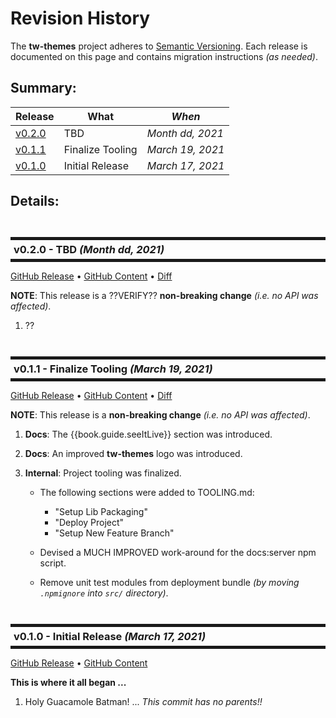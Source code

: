 # Revision History

The **tw-themes** project adheres to [Semantic
Versioning](http://semver.org/).  Each release is documented on this
page and contains migration instructions _(as needed)_.

<!-- 

*-----------------------------------------------
* Adorn bullets with following bolded prefix
*-----------------------------------------------

**Added**:      ... for new features
**Changed**:    ... for changes in existing functionality
**Deprecated**: ... for soon-to-be removed features
**Removed**:    ... for now removed features
**Fixed**:      ... for any bug fixes
**Enhanced**:   ... for enhancements
**Security**:   ... in case of vulnerabilities
**Docs**:       ... changes in documentation
**Review**:     ... requires review
**Internal**:   ... internal change NOT affecting user/client

*-----------------------------------------------
* PROCEDURE for maintaining LINKS in history.md
*-----------------------------------------------

1. for latest running work-in-progress: it is OK to use the gitbook templates
   - EX:       bla bla {{book.api.aFunction}}
   - template: bla bla [`aFunction()`](/api.md#aFunction)
   - gens:     bla bla <a href="api.html#aFunction"><code>aFunction()</code></a>
   - NOTES:
     a) clicking link STAYS ON SAME PAGE (as for all links of this type)

   KJB: N/A I THINK (for non-versioned docs) ... IF SO (once I release) NIX THIS COMMENT 
2. for RELEASE: expand them in-line using a VERSION RELATIVE SYNTAX -AND- change .md to .html:
   - EX:       bla bla [`aFunction()`](../v.v.v/api.html#aFunction)
               NOTES:
                - start with template definition
                - pre-pend ../v.v.v/
                - change .md to .html (BECAUSE WE ARE TAKING the generation process out-of-the-picture)
   - gens:     bla bla <a href="../v.v.v/api.html#aFunction"><code>aFunction()</code></a>
   - NOTES:
     a) clicking link STAYS ON SAME PAGE
     b) because these notes are copied to all release history.md, 
        they MUST reference the appropriate version
        so they will be guaranteed the reference has not been removed/changed
 
   KJB: N/A I THINK (for non-versioned docs) ... IF SO (once I release) NIX THIS COMMENT 
3. for GITHUB release page (when copying these notes), fully qualify the VERSIONED relative references
   - EX:       bla bla [`aFunction()`](https://tw-themes.js.org/v.v.v/api.html#aFunction)
               NOTES:
                - from prior rendition
                - REPLACE ../v.v.v WITH https://tw-themes.js.org/v.v.v
                - change .md TO .html
   - NOTES:
     a) this allows it to stand alone (in the external github page)
     b) because these notes reference a versioned site
        they will be guaranteed the reference has not been removed/changed

   KJB: CONSIDER THIS INSTEAD
3. for GITHUB release page, 
   - DECIDE if I want to copy these notes,
   - OR simply reference the web-version of this release notes

-->


## Summary:

Release           | What                 | *When*
------------------|----------------------|------------------
[v0.2.0](#v0_2_0) | TBD                  | *Month dd, 2021*
[v0.1.1](#v0_1_1) | Finalize Tooling     | *March 19, 2021*
[v0.1.0](#v0_1_0) | Initial Release      | *March 17, 2021*


## Details:

<!-- ************************************************************* -->
<br/>
<h3 id="v0_2_0" style="margin: 10px 0px; border-width: 5px 0px; padding: 5px; border-style: solid;">
  v0.2.0 - TBD <i>(Month dd, 2021)</i>
</h3>

[GitHub Release](https://github.com/KevinAst/tw-themes/releases/tag/v0.2.0)
&bull;
[GitHub Content](https://github.com/KevinAst/tw-themes/tree/v0.2.0)
&bull;
[Diff](https://github.com/KevinAst/tw-themes/compare/v0.1.1...v0.2.0)

**NOTE**: This release is a ??VERIFY?? **non-breaking change** _(i.e. no API was affected)_.

1. ??



<!-- ************************************************************* -->
<br/>
<h3 id="v0_1_1" style="margin: 10px 0px; border-width: 5px 0px; padding: 5px; border-style: solid;">
  v0.1.1 - Finalize Tooling <i>(March 19, 2021)</i>
</h3>

[GitHub Release](https://github.com/KevinAst/tw-themes/releases/tag/v0.1.1)
&bull;
[GitHub Content](https://github.com/KevinAst/tw-themes/tree/v0.1.1)
&bull;
[Diff](https://github.com/KevinAst/tw-themes/compare/v0.1.0...v0.1.1)

**NOTE**: This release is a **non-breaking change** _(i.e. no API was affected)_.

1. **Docs**: The {{book.guide.seeItLive}} section was introduced.

1. **Docs**: An improved **tw-themes** logo was introduced.

1. **Internal**: Project tooling was finalized.

   - The following sections were added to TOOLING.md:
     * "Setup Lib Packaging"
     * "Deploy Project"
     * "Setup New Feature Branch"

   - Devised a MUCH IMPROVED work-around for the docs:server npm script.

   - Remove unit test modules from deployment bundle
     _(by moving `.npmignore` into `src/` directory)_.



<!-- ************************************************************* -->
<br/>
<h3 id="v0_1_0" style="margin: 10px 0px; border-width: 5px 0px; padding: 5px; border-style: solid;">
  v0.1.0 - Initial Release <i>(March 17, 2021)</i>
</h3>

[GitHub Release](https://github.com/KevinAst/tw-themes/releases/tag/v0.1.0)
&bull;
[GitHub Content](https://github.com/KevinAst/tw-themes/tree/v0.1.0)

**This is where it all began ...**

1. Holy Guacamole Batman! ... _This commit has no parents!!_
